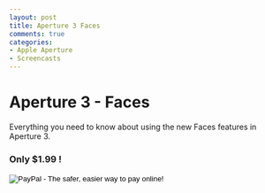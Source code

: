 ```yaml
---
layout: post
title: Aperture 3 Faces
comments: true
categories:
- Apple Aperture
- Screencasts
---
```

<h1>Aperture 3 - Faces</h1>
Everything you need to know about using the new Faces features in Aperture 3.
<h3>Only $1.99 !</h3>

<form action="https://www.paypal.com/cgi-bin/webscr" method="post">
<input type="hidden" name="cmd" value="_s-xclick">
<input type="hidden" name="hosted_button_id" value="LH9Z9JG6UR56Y">
<input type="image" src="https://www.paypal.com/en_US/i/btn/btn_buynowCC_LG.gif" border="0" name="submit" alt="PayPal - The safer, easier way to pay online!">
<img alt="" border="0" src="https://www.paypal.com/en_US/i/scr/pixel.gif" width="1" height="1">
</form>
